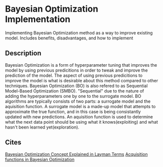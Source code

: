 # Bayesian Optimization Implementation
Implementing Bayesian Optimization method as a way to improve existing model. Includes benefits, disadvantages, and how to implement
## Description
Bayesian Optimization is a form of hyperparameter tuning that improves the model by using previous predicitions in order to tweak and improve the prediction of the model. The aspect of using previous predicitions to improve the model is what is desirable about this method compared to other techniques.
Bayesian Optimization (BO) is also refered to as Sequential Model-Based Optimization (SMBO). "Sequential" due to the nature of adding the hyperparameters one by one to the surrogate model.
BO algorithms are typically consists of two parts: a surrogate model and the aquisition function. A surrogate model is a made-up model that attempts to approximate the true function, and in this case is being consistantly updated with new predictions. An aquisition function is used to determine what the next data point should be using what it knows(exploiting) and what hasn't been learned yet(exploration).


## Cites 
[Bayesian Optimization Concept Explained in Layman Terms](https://towardsdatascience.com/bayesian-optimization-concept-explained-in-layman-terms-1d2bcdeaf12f)
[Acquisition functions in Bayesian Optimization
](https://ekamperi.github.io/machine%20learning/2021/06/11/acquisition-functions.html#introduction)
